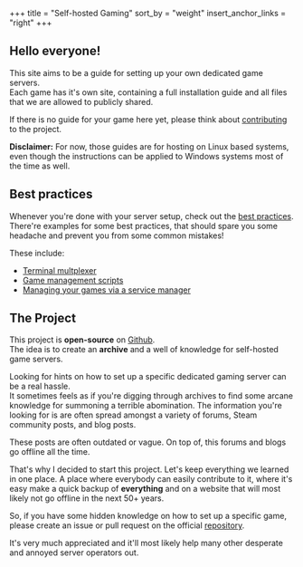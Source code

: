 +++
title = "Self-hosted Gaming"
sort_by = "weight"
insert_anchor_links = "right"
+++

## Hello everyone!

This site aims to be a guide for setting up your own dedicated game servers.  
Each game has it's own site, containing a full installation guide and all files that we are allowed to publicly shared.

If there is no guide for your game here yet, please think about [contributing](https://github.com/nukesor/selfhosted-gaming) to the project.

**Disclaimer:** For now, those guides are for hosting on Linux based systems, even though the instructions can be applied to Windows systems most of the time as well.

## Best practices

Whenever you're done with your server setup, check out the [best practices](/best-practices/).
There're examples for some best practices, that should spare you some headache and prevent you from some common mistakes!

These include:
- [Terminal multplexer](/best-practices/#terminal-multiplexer)
- [Game management scripts](/best-practices/#helper-scripts)
- [Managing your games via a service manager](/best-practices/#service-files)

## The Project

This project is **open-source** on [Github](https://github.com/nukesor/selfhosted-gaming).  
The idea is to create an **archive** and a well of knowledge for self-hosted game servers.

Looking for hints on how to set up a specific dedicated gaming server can be a real hassle.  
It sometimes feels as if you're digging through archives to find some arcane knowledge for summoning a terrible abomination. 
The information you're looking for is are often spread amongst a variety of forums, Steam community posts, and blog posts.

These posts are often outdated or vague. On top of, this forums and blogs go offline all the time.

That's why I decided to start this project.
Let's keep everything we learned in one place.
A place where everybody can easily contribute to it, where it's easy make a quick backup of **everything** and on a website that will most likely not go offline in the next 50+ years.

So, if you have some hidden knowledge on how to set up a specific game, please create an issue or pull request on the official [repository](https://github.com/nukesor/selfhosted-gaming).

It's very much appreciated and it'll most likely help many other desperate and annoyed server operators out.
